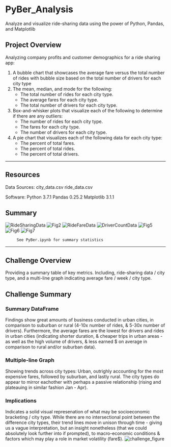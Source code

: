 # PyBer_Analysis
Analyze and visualize ride-sharing data using the power of Python, Pandas, and Matplotlib

## Project Overview

Analyzing company profits and customer demographics for a ride sharing app:

1) A bubble chart that showcases the average fare versus the total number of rides with bubble size based on the total number of drivers for each city type
2) The mean, median, and mode for the following:
    - The total number of rides for each city type.
    - The average fares for each city type.
    - The total number of drivers for each city type.
3) Box-and-whisker plots that visualize each of the following to determine if there are any outliers:
    - The number of rides for each city type.
    - The fares for each city type.
    - The number of drivers for each city type.
4) A pie chart that visualizes each of the following data for each city type:
    - The percent of total fares.
    - The percent of total rides.
    - The percent of total drivers.
--- 
## Resources

Data Sources:
city_data.csv
ride_data.csv

Software:
Python 3.7.1
Pandas 0.25.2
Matplotlib 3.1.1

## Summary
![RideSharingData](https://user-images.githubusercontent.com/82069038/119250098-c2430900-bb6b-11eb-8752-42ae6c593219.png)
![Fig2](https://user-images.githubusercontent.com/82069038/119248887-2cef4700-bb62-11eb-981a-7205ec4cc15d.png)
![RideFareData](https://user-images.githubusercontent.com/82069038/119249859-151bc100-bb6a-11eb-9344-d8e37371f550.png)
![DriverCountData](https://user-images.githubusercontent.com/82069038/119249822-c837ea80-bb69-11eb-91a7-bd7d67d992bd.png)
![Fig5](https://user-images.githubusercontent.com/82069038/119248888-2cef4700-bb62-11eb-8763-5c2c2cb9f7b5.png)
![Fig6](https://user-images.githubusercontent.com/82069038/119248889-2d87dd80-bb62-11eb-9f53-bfb5ff363f32.png)
![Fig7](https://user-images.githubusercontent.com/82069038/119248890-2d87dd80-bb62-11eb-8aad-21fa74bfacd9.png)
         
         See PyBer.ipynb for summary statistics

--- 
## Challenge Overview

Providing a summary table of key metrics. Including, ride-sharing data / city type, and a multi-line graph indicating average fare / week / city type.

## Challenge Summary

### Summary DataFrame
Findings show great amounts of business conducted in urban cities, in comparison to suburban or rural (4-10x number of rides, & 5-30x number of drivers). 
Furthermore, the average fares are the lowest for drivers and rides in urban cities (indicating shorter duration, & cheaper trips in urban areas -  as well as the high volume of drivers, & less earned $ on average in comparison to rural and/or suburban data).

### Multiple-line Graph
Showing trends across city types: Urban, outrighly accounting for the most expensive fares, followed by suburban, and lastly rural. 
The city types do appear to mirror eachother with perhaps a passive relationship (rising and plateauing in similar fashion Jan - Apr).

### Implications
Indicates a solid visual represenation of what may be socioeconomic bracketing / city type. 
While there are no intersectional point between the difference city types, their trend lines move in unison through time - giving us a vague interpretation, but an insight nonetheless (that we could absolutely look further into if prompted), to macro-economic conditions & factors which may play a role in market volatility (fare$). 
![challenge_figure](https://user-images.githubusercontent.com/82069038/119250946-93c82c80-bb71-11eb-9ce5-3dd66444bd80.png)
